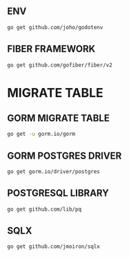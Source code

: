 ## ENV
```bash
go get github.com/joho/godotenv
```
## FIBER FRAMEWORK
```bash
go get github.com/gofiber/fiber/v2
```

# MIGRATE TABLE
## GORM MIGRATE TABLE
```bash
go get -u gorm.io/gorm
```
## GORM POSTGRES DRIVER
```bash
go get gorm.io/driver/postgres
```
## POSTGRESQL LIBRARY
```bash
go get github.com/lib/pq
```

## SQLX
```bash
go get github.com/jmoiron/sqlx
```